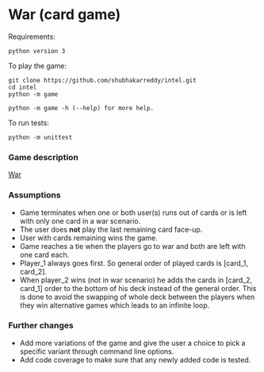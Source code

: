 # War (card game)
Requirements:
```
python version 3
```

To play the game:
```
git clone https://github.com/shubhakarreddy/intel.git
cd intel
python -m game

python -m game -h (--help) for more help.
```

To run tests:
```
python -m unittest
```

### Game description
[War](https://en.wikipedia.org/wiki/War_(card_game))

### Assumptions
- Game terminates when one or both user(s) runs out of cards or is left with only one card in a war scenario.
- The user does **not** play the last remaining card face-up.
- User with cards remaining wins the game.
- Game reaches a tie when the players go to war and both are left with one card each.
- Player_1 always goes first. So general order of played cards is \[card_1, card_2\].
- When player_2 wins (not in war scenario) he adds the cards in \[card_2, card_1\] order to the bottom of his deck instead of the general order. This is done to avoid the swapping of whole deck between the players when they win alternative games which leads to an infinite loop.

### Further changes
- Add more variations of the game and give the user a choice to pick a specific variant through command line options.
- Add code coverage to make sure that any newly added code is tested.
